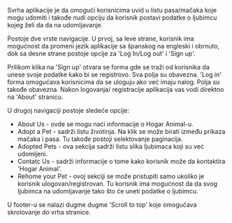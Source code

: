 Svrha aplikacije je da omogući korisnicima uvid u listu pasa/mačaka koje mogu udomiti i takođe nudi opciju da korisnik postavi podatke o ljubimcu kojeg želi da da na udomljavanje.

Postoje dve vrste navigacije. U prvoj, sa leve strane, korisnik ima mogućnost da promeni jezik aplikacije sa španskog na engleski i obrnuto, dok sa desne strane postoje opcije za 'Log In/Log out' i 'Sign up'.

Prilikom klika na 'Sign up' otvara se forma gde se traži od korisnika da unese svoje podatke kako bi se registrovo. Sva polja su obavezna. 'Log in' forma omogućava korisnicima da se uloguju ako već imaju nalog. Polja su takođe obavezna. Nakon logovanja/ registracije aplikacija vas vodi direktno na 'About' stranicu.

U drugoj navigaciji postoje sledeće opcije:

- About Us - ovde se mogu naći informacije o Hogar Animal-u.
- Adopt a Pet - sadrži listu životinja. Na klik se može birati između prikaza mačaka i pasa. Tu takođe postoji selektovanje paginacija.
- Adopted Pets - ova sekcija sadrži listu slika ljubimaca koji su već udomljeni.
- Contatc Us - sadrži informacije o tome kako korisnik može da kontaktira 'Hogar Animal'.
- Rehome your Pet - ovoj sekciji se može pristupiti samo ukoliko je korisnik ulogovan/registrovan. Tu korisnik ima mogućnost da da svog ljubimca na udomljavanje tako što će uneti podatke o ljubimcu.

U footer-u se nalazi dugme dugme 'Scroll to top' koje omogućava skrolovanje do vrha stranice.

